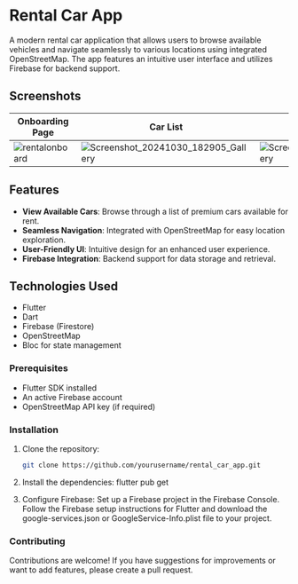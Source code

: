 # Rental Car App

A modern rental car application that allows users to browse available vehicles and navigate seamlessly to various locations using integrated OpenStreetMap. The app features an intuitive user interface and utilizes Firebase for backend support.

## Screenshots

| Onboarding Page                      | Car List                        | Car Details                    | Map Page                     |
|--------------------------------|---------------------------------|--------------------------------|------------------------------|
| ![rentalonboard](https://github.com/user-attachments/assets/4d0280ee-9e50-48f0-83fa-318f93342df8)   | ![Screenshot_20241030_182905_Gallery](https://github.com/user-attachments/assets/f3d71eb4-6d77-4fd7-8316-65cbbacddb06) | ![Screenshot_20241030_182851_Gallery](https://github.com/user-attachments/assets/d5165175-1285-4313-868c-361f29f8e2c7) | ![Screenshot_20241030_182815_Gallery](https://github.com/user-attachments/assets/8aa8d8f5-6969-45ed-9a2c-68e4f920c916) |


## Features

- **View Available Cars**: Browse through a list of premium cars available for rent.
- **Seamless Navigation**: Integrated with OpenStreetMap for easy location exploration.
- **User-Friendly UI**: Intuitive design for an enhanced user experience.
- **Firebase Integration**: Backend support for data storage and retrieval.

## Technologies Used

- Flutter
- Dart
- Firebase (Firestore)
- OpenStreetMap
- Bloc for state management

### Prerequisites

- Flutter SDK installed
- An active Firebase account
- OpenStreetMap API key (if required)

### Installation

1. Clone the repository:

   ```bash
   git clone https://github.com/yourusername/rental_car_app.git
2. Install the dependencies: flutter pub get

3. Configure Firebase:
  Set up a Firebase project in the Firebase Console.
  Follow the Firebase setup instructions for Flutter and download the google-services.json or GoogleService-Info.plist file to your project.


### Contributing
Contributions are welcome! If you have suggestions for improvements or want to add features, please create a pull request.

